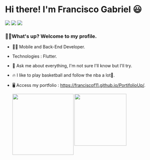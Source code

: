 <div>
  
  <h1 align="left">Hi there! I'm Francisco Gabriel</a> 😃️</h1>
  <div align="left">
    <a href="https://www.linkedin.com/in/franciscossg/" target="_blank"><img src="https://img.shields.io/badge/-LinkedIn-%230077B5?style=for-the-badge&logo=linkedin&logoColor=white" target="_blank"></a> </a>
    <a href="https://contate.me/Franciscof11"><img src="https://img.shields.io/badge/WhatsApp-25D366?style=for-the-badge&logo=whatsapp&logoColor=white"></a>
    <a href ="mailto:franciscogabrielf11@gmail.com"><img src="https://img.shields.io/badge/Gmail-D14836?style=for-the-badge&logo=gmail&logoColor=white"></a>
</div>
<h3>🤙🏼What's up? Welcome to my profile.</h3>
<p>

- 👨‍💻 Mobile and Back-End Developer.
  
- Technologies : Flutter.

- 💬 Ask me about everything, I'm not sure I'll know but I'll try.
  
- 🔥 I like to play basketball and follow the nba a lot🏀.

- 🖥 Access my portfolio : https://franciscof11.github.io/PortifolioUp/.

  <img height="170em" src="https://github-readme-stats.vercel.app/api/top-langs/?username=Franciscof11&layout=compact&&hide=SCSS,HTML,CSS,shell,makefile,Cmake,C,Objective-C,Typescript,Javascript,starlark,Objective-C%2B%2B,c%2B%2B&theme=gotham&langs_count=4&card_width=380&hide_border=true&bg_color=0D1117"/>
  
  <img align='left' src="https://i.pinimg.com/originals/ce/a5/1a/cea51af6cd6ee85daa4389a7b6371efe.gif" width="200">
  
</div>

